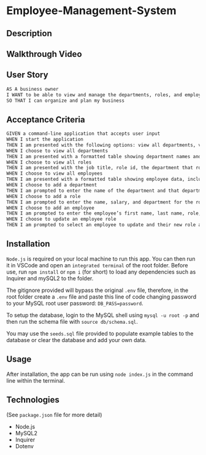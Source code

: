 # Employee-Management-System

## Description

## Walkthrough Video

## User Story

```md
AS A business owner
I WANT to be able to view and manage the departments, roles, and employees in my company
SO THAT I can organize and plan my business
```

## Acceptance Criteria

```md
GIVEN a command-line application that accepts user input
WHEN I start the application
THEN I am presented with the following options: view all departments, view all roles, view all employees, add a department, add a role, add an employee, and update an employee role
WHEN I choose to view all departments
THEN I am presented with a formatted table showing department names and department ids
WHEN I choose to view all roles
THEN I am presented with the job title, role id, the department that role belongs to, and the salary for that role
WHEN I choose to view all employees
THEN I am presented with a formatted table showing employee data, including employee ids, first names, last names, job titles, departments, salaries, and managers that the employees report to
WHEN I choose to add a department
THEN I am prompted to enter the name of the department and that department is added to the database
WHEN I choose to add a role
THEN I am prompted to enter the name, salary, and department for the role and that role is added to the database
WHEN I choose to add an employee
THEN I am prompted to enter the employee’s first name, last name, role, and manager, and that employee is added to the database
WHEN I choose to update an employee role
THEN I am prompted to select an employee to update and their new role and this information is updated in the database 
```
## Installation

 `Node.js` is required on your local machine to run this app.
You can then run it in VSCode and open an `integrated terminal` of the root folder.
Before use, run `npm install` or `npm i` (for short) to load any dependencies such as Inquirer and mySQL2 to the folder.

The gitignore provided will bypass the original `.env` file, therefore, in the root folder create a `.env` file and paste this line of code changing password to your MySQL root user password: `DB_PASS=password`.

To setup the database, login to the MySQL shell using `mysql -u root -p` and then run the schema file with `source db/schema.sql`.

You may use the `seeds.sql` file provided to populate example tables to the database or clear the database and add your own data.

## Usage

After installation, the app can be run using `node index.js` in the command line within the terminal.

## Technologies
(See `package.json` file for more detail)
- Node.js
- MySQL2
- Inquirer
- Dotenv
